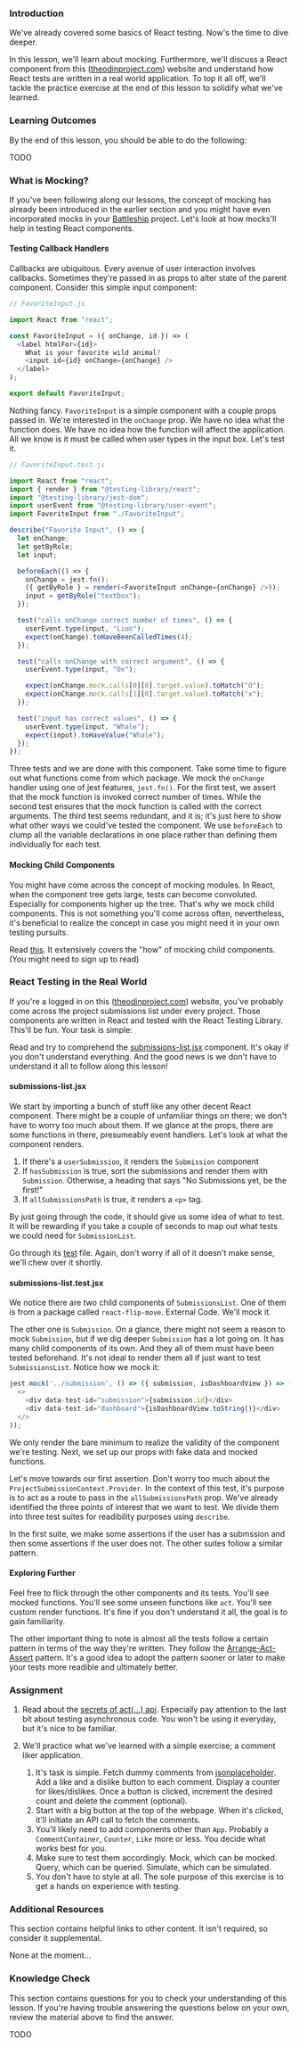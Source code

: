 ### Introduction

We've already covered some basics of React testing. Now's the time to dive deeper. 

In this lesson, we'll learn about mocking. Furthermore, we'll discuss a React component from this ([theodinproject.com](https://theodinproject.com)) website and understand how React tests are written in a real world application. To top it all off, we'll tackle the practice exercise at the end of this lesson to solidify what we've learned. 

### Learning Outcomes

By the end of this lesson, you should be able to do the following:

TODO

### What is Mocking?

If you've been following along our lessons, the concept of mocking has already been introduced in the earlier section and you might have even incorporated mocks in your [Battleship](https://www.theodinproject.com/paths/full-stack-javascript/courses/javascript/lessons/battleship) project. Let's look at how mocks'll help in testing React components.

#### Testing Callback Handlers

Callbacks are ubiquitous. Every avenue of user interaction involves callbacks. Sometimes they're passed in as props to alter state of the parent component. Consider this simple input component:

~~~javascript
// FavoriteInput.js

import React from "react";

const FavoriteInput = ({ onChange, id }) => (
  <label htmlFor={id}>
    What is your favorite wild animal?
    <input id={id} onChange={onChange} />
  </label>
);

export default FavoriteInput;
~~~

Nothing fancy. `FavoriteInput` is a simple component with a couple props passed in. We're interested in the `onChange` prop. We have no idea what the function does. We have no idea how the function will affect the application. All we know is it must be called when user types in the input box. Let's test it. 

~~~javascript
// FavoriteInput.test.js

import React from "react";
import { render } from "@testing-library/react";
import "@testing-library/jest-dom";
import userEvent from "@testing-library/user-event";
import FavoriteInput from "./FavoriteInput";

describe("Favorite Input", () => {
  let onChange;
  let getByRole;
  let input;

  beforeEach(() => {
    onChange = jest.fn();
    ({ getByRole } = render(<FavoriteInput onChange={onChange} />));
    input = getByRole("textbox");
  });

  test("calls onChange correct number of times", () => {
    userEvent.type(input, "Lion");
    expect(onChange).toHaveBeenCalledTimes(4);
  });

  test("calls onChange with correct argument", () => {
    userEvent.type(input, "Ox");

    expect(onChange.mock.calls[0][0].target.value).toMatch("O");
    expect(onChange.mock.calls[1][0].target.value).toMatch("x");
  });

  test("input has correct values", () => {
    userEvent.type(input, "Whale");
    expect(input).toHaveValue("Whale");
  });
});
~~~

Three tests and we are done with this component. Take some time to figure out what functions come from which package. 
We mock the `onChange` handler using one of jest features, `jest.fn()`. For the first test, we assert that the mock function is invoked correct number of times. While the second test ensures that the mock function is called with the correct arguments. The third test seems redundant, and it is; it's just here to show what other ways we could've tested the component. We use `beforeEach` to clump all the variable declarations in one place rather than defining them individually for each test.  

#### Mocking Child Components

You might have come across the concept of mocking modules. In React, when the component tree gets large, tests can become convoluted. Especially for components higher up the tree. That's why we mock child components. This is not something you'll come across often, nevertheless, it's beneficial to realize the concept in case you might need it in your own testing pursuits. 

Read [this](https://medium.com/@taylormclean15/jest-testing-mocking-child-components-to-make-your-unit-tests-more-concise-18691ef6a0c2). It extensively covers the "how" of mocking child components. (You might need to sign up to read)

### React Testing in the Real World

If you're a logged in on this ([theodinproject.com](https://theodinproject.com)) website, you've probably come across the project submissions list under every project. Those components are written in React and tested with the React Testing Library. This'll be fun. Your task is simple:

Read and try to comprehend the [submissions-list.jsx](https://github.com/TheOdinProject/theodinproject/blob/main/app/javascript/components/project-submissions/components/submissions-list.jsx) component. It's okay if you don't understand everything. And the good news is we don't have to understand it all to follow along this lesson!

#### submissions-list.jsx

We start by importing a bunch of stuff like any other decent React component. There might be a couple of unfamiliar things on there; we don't have to worry too much about them. If we glance at the props, there are some functions in there, presumeably event handlers. Let's look at what the component renders.

1. If there's a `userSubmission`, it renders the `Submission` component
2. If `hasSubmission` is true, sort the submissions and render them with `Submission`. Otherwise, a heading that says "No Submissions yet, be the first!"
3. If  `allSubmissionsPath` is true, it renders a `<p>` tag.

By just going through the code, it should give us some idea of what to test. It will be rewarding if you take a couple of seconds to map out what tests we could need for `SubmissionList`.

Go through its [test](https://github.com/TheOdinProject/theodinproject/blob/main/app/javascript/components/project-submissions/components/__tests__/submissions-list.test.jsx) file. Again, don't worry if all of it doesn't make sense, we'll chew over it shortly.

#### submissions-list.test.jsx

We notice there are two child components of `SubmissionsList`. One of them is from a package called `react-flip-move`. External Code. We'll mock it. 

The other one is `Submission`. On a glance, there might not seem a reason to mock `Submission`, but if we dig deeper `Submission` has a lot going on. It has many child components of its own. And they all of them must have been tested beforehand. It's not ideal to render them all if just want to test `SubmissionsList`. Notice how we mock it:

~~~javascript 
jest.mock('../submission', () => ({ submission, isDashboardView }) => (
  <>
    <div data-test-id="submission">{submission.id}</div>
    <div data-test-id="dashboard">{isDashboardView.toString()}</div>
  </>
));
~~~

We only render the bare minimum to realize the validity of the component we're testing. Next, we set up our props with fake data and mocked functions.

Let's move towards our first assertion. Don't worry too much about the `ProjectSubmissionContext.Provider`. In the context of this test, it's purpose is to act as a route to pass in the `allSubmissionsPath` prop. We've already identified the three points of interest that we want to test. We divide them into three test suites for readibility purposes using `describe`.

In the first suite, we make some assertions if the user has a submssion and then some assertions if the user does not. The other suites follow a similar pattern.

#### Exploring Further

Feel free to flick through the other components and its tests. You'll see mocked functions. You'll see some unseen functions like `act`. You'll see custom render functions. It's fine if you don't understand it all, the goal is to gain familiarity.

The other important thing to note is almost all the tests follow a certain pattern in terms of the way they're written. They follow the [Arrange-Act-Assert](http://wiki.c2.com/?ArrangeActAssert) pattern. It's a good idea to adopt the pattern sooner or later to make your tests more readible and ultimately better.

### Assignment

<div class="lesson-content__panel" markdown="1">

1. Read about the [secrets of act(...) api](https://github.com/mrdulin/react-act-examples/blob/master/sync.md). Especially pay attention to the last bit about testing asynchronous code. You won't be using it everyday, but it's nice to be familiar.

2. We'll practice what we've learned with a simple exercise; a comment liker application.  
    1. It's task is simple. Fetch dummy comments from [jsonplaceholder](https://jsonplaceholder.typicode.com/). Add a like and a dislike button to each comment. Display a counter for likes/dislikes. Once a button is clicked, increment the desired count and delete the comment (optional).
    2. Start with a big button at the top of the webpage. When it's clicked, it'll initiate an API call to fetch the comments.
    3. You'll likely need to add components other than `App`. Probably a `CommentContainer`, `Counter`, `Like` more or less. You decide what works best for you. 
    4. Make sure to test them accordingly. Mock, which can be mocked. Query, which can be queried. Simulate, which can be simulated. 
    5. You don't have to style at all. The sole purpose of this exercise is to get a hands on experience with testing. 
</div>

### Additional Resources

This section contains helpful links to other content. It isn't required, so consider it supplemental.

None at the moment...

### Knowledge Check

This section contains questions for you to check your understanding of this lesson. If you're having trouble answering the questions below on your own, review the material above to find the answer.

TODO
